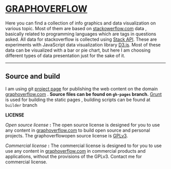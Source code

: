 [GRAPHOVERFLOW][1]
=====================

Here you can find a collection of info graphics and data visualization on various topic. Most of them are based on [stackowerflow.com][2] data , basically related to programming languages which are tags in questions asked. All data for stackoverflow is collected using [Stack API][3]. These are experiments with JavaScript data visualization library [D3.js][4]. Most of these data can be visualized with a bar or pie chart, but here I am choosing different types of data presentation just for the sake of it.


----------


Source and build
----------------

I am using git [project page][5] for publishing the web content on the domain [graphoverflow.com][6] . <b>Source files can be found on `gh-pages` branch.</b> [Grunt][7] is used for building the static pages , building scripts can be found at `builder` branch


**LICENSE**

*Open source license* **:**
The open source license is designed for you to use any content in [graphoverflow.com][6]  to build open source and personal projects. The graphoverflowopen source license is [GPLv3](https://www.gnu.org/licenses/gpl-3.0.html).

*Commercial license* **:**
The commercial license is designed to for you to use use any content in [graphoverflow.com][6]  in commercial products and applications, without the provisions of the GPLv3. Contact me for commercial license.



  [1]: http://graphoverflow.com
  [2]: http://stackoverflow.com/
  [3]: https://api.stackexchange.com/docs
  [4]: http://d3js.org/
  [5]: https://help.github.com/articles/user-organization-and-project-pages#project-pages
  [6]: http://graphoverflow.com
  [7]: http://gruntjs.com/
